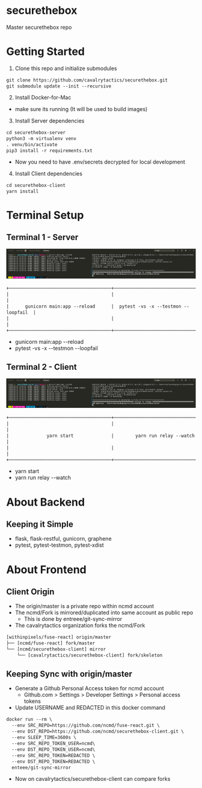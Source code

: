 # securethebox
Master securethebox repo

# Getting Started
1. Clone this repo and initialize submodules
```
git clone https://github.com/cavalrytactics/securethebox.git
git submodule update --init --recursive
```
2. Install Docker-for-Mac
- make sure its running (It will be used to build images)

3. Install Server dependencies
```
cd securethebox-server
python3 -m virtualenv venv
. venv/bin/activate
pip3 install -r requirements.txt
```
- Now you need to have .env/secrets decrypted for local development

4. Install Client dependencies
```
cd securethebox-client
yarn install
```

# Terminal Setup
## Terminal 1 - Server
![server](./terminal_server.png "server")
```
+──────────────────────────────────────+──────────────────────────────────────+
|                                      |                                      |
|      gunicorn main:app --reload      |  pytest -vs -x --testmon --loopfail  |
|                                      |                                      |
+──────────────────────────────────────+──────────────────────────────────────+
```
- gunicorn main:app --reload
- pytest -vs -x --testmon --loopfail

## Terminal 2 - Client
![client](./terminal_server.png "client")
```
+──────────────────────────────────────+──────────────────────────────────────+
|                                      |                                      |
|              yarn start              |        yarn run relay --watch        |
|                                      |                                      |
+──────────────────────────────────────+──────────────────────────────────────+
```
- yarn start
- yarn run relay --watch

# About Backend
## Keeping it Simple
- flask, flask-restful, gunicorn, graphene
- pytest, pytest-testmon, pytest-xdist

# About Frontend
## Client Origin
- The origin/master is a private repo within ncmd account
- The ncmd/Fork is mirrored/duplicated into same account as public repo
  - This is done by entreee/git-sync-mirror
- The cavalrytactics organization forks the ncmd/Fork
```
[withinpixels/fuse-react] origin/master
├── [ncmd/fuse-react] fork/master
└── [ncmd/securethebox-client] mirror
    └── [cavalrytactics/securethebox-client] fork/skeleton
```

## Keeping Sync with origin/master
- Generate a Github Personal Access token for ncmd account
  - Github.com > Settings > Developer Settings > Personal access tokens
- Update USERNAME and REDACTED in this docker command
```
docker run --rm \
  --env SRC_REPO=https://github.com/ncmd/fuse-react.git \
  --env DST_REPO=https://github.com/ncmd/securethebox-client.git \
  --env SLEEP_TIME=3600s \
  --env SRC_REPO_TOKEN_USER=ncmd\
  --env DST_REPO_TOKEN_USER=ncmd\
  --env SRC_REPO_TOKEN=REDACTED \
  --env DST_REPO_TOKEN=REDACTED \
  enteee/git-sync-mirror
```
- Now on cavalrytactics/securethebox-client can compare forks
